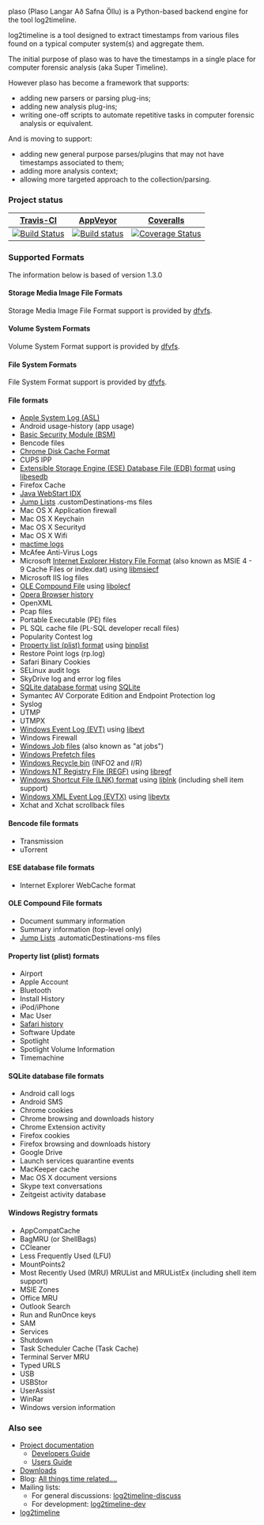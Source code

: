 plaso (Plaso Langar Að Safna Öllu) is a Python-based backend engine for the tool log2timeline. 

log2timeline is a tool designed to extract timestamps from various files found on a typical computer system(s) and aggregate them.

The initial purpose of plaso was to have the timestamps in a single place for computer forensic analysis (aka Super Timeline).

However plaso has become a framework that supports:
* adding new parsers or parsing plug-ins;
* adding new analysis plug-ins;
* writing one-off scripts to automate repetitive tasks in computer forensic analysis or equivalent.

And is moving to support:
* adding new general purpose parses/plugins that may not have timestamps associated to them;
* adding more analysis context;
* allowing more targeted approach to the collection/parsing.

### Project status
[Travis-CI](https://travis-ci.org/) | [AppVeyor](https://ci.appveyor.com) | [Coveralls](https://coveralls.io/)
--- | --- | --- 
[![Build Status](https://travis-ci.org/log2timeline/plaso.svg?branch=master)](https://travis-ci.org/log2timeline/plaso) | [![Build status](https://ci.appveyor.com/api/projects/status/g3x5ylegjjo61p4m?svg=true)](https://ci.appveyor.com/project/joachimmetz/plaso) | [![Coverage Status](https://img.shields.io/coveralls/log2timeline/plaso.svg)](https://coveralls.io/r/log2timeline/plaso?branch=master)

### Supported Formats
The information below is based of version 1.3.0

#### Storage Media Image File Formats
Storage Media Image File Format support is provided by [dfvfs](https://github.com/log2timeline/dfvfs/wiki#storage-media-types).

#### Volume System Formats
Volume System Format support is provided by [dfvfs](https://github.com/log2timeline/dfvfs/wiki#volume-systems).

#### File System Formats
File System Format support is provided by [dfvfs](https://github.com/log2timeline/dfvfs/wiki#file-systems).

#### File formats

* [Apple System Log (ASL)](http://forensicswiki.org/index.php?title=Apple_System_Log_(ASL)&action=edit&redlink=1)
* Android usage-history (app usage)
* [Basic Security Module (BSM)](http://forensicswiki.org/wiki/Basic_Security_Module_(BSM)_file_format)
* Bencode files
* [Chrome Disk Cache Format](http://forensicswiki.org/wiki/Chrome_Disk_Cache_Format)
* CUPS IPP
* [Extensible Storage Engine (ESE) Database File (EDB) format](http://forensicswiki.org/wiki/Extensible_Storage_Engine_(ESE)_Database_File_(EDB)_format) using [libesedb](https://github.com/libyal/libesedb)
* Firefox Cache
* [Java WebStart IDX](http://forensicswiki.org/wiki/Java)
* [Jump Lists](http://forensicswiki.org/wiki/Jump_Lists) .customDestinations-ms files
* Mac OS X Application firewall
* Mac OS X Keychain
* Mac OS X Securityd
* Mac OS X Wifi
* [mactime logs](http://forensicswiki.org/wiki/Mactime)
* McAfee Anti-Virus Logs
* Microsoft [Internet Explorer History File Format](http://forensicswiki.org/wiki/Internet_Explorer_History_File_Format) (also known as MSIE 4 - 9 Cache Files or index.dat) using [libmsiecf](https://github.com/libyal/libmsiecf)
* Microsoft IIS log files
* [OLE Compound File](http://forensicswiki.org/wiki/OLE_Compound_File) using [libolecf](https://github.com/libyal/libolecf)
* [Opera Browser history](http://forensicswiki.org/wiki/Opera)
* OpenXML
* Pcap files
* Portable Executable (PE) files 
* PL SQL cache file (PL-SQL developer recall files)
* Popularity Contest log
* [Property list (plist) format](http://forensicswiki.org/wiki/Property_list_(plist)) using [binplist](http://forensicswiki.org/wiki/Binplist)
* Restore Point logs (rp.log)
* Safari Binary Cookies
* SELinux audit logs
* SkyDrive log and error log files
* [SQLite database format](http://forensicswiki.org/wiki/SQLite_database_format) using [SQLite](http://forensicswiki.org/wiki/SQLite)
* Symantec AV Corporate Edition and Endpoint Protection log
* Syslog
* UTMP
* UTMPX
* [Windows Event Log (EVT)](http://forensicswiki.org/wiki/Windows_Event_Log_(EVT)) using [libevt](https://github.com/libyal/libevt)
* Windows Firewall
* [Windows Job files](http://forensicswiki.org/wiki/Windows_Job_File_Format) (also known as "at jobs")
* [Windows Prefetch files](http://forensicswiki.org/wiki/Windows_Prefetch_File_Format)
* [Windows Recycle bin](http://forensicswiki.org/wiki/Windows#Recycle_Bin) (INFO2 and $I/$R)
* [Windows NT Registry File (REGF)](http://forensicswiki.org/wiki/Windows_NT_Registry_File_(REGF)) using [libregf](https://github.com/libyal/libregf)
* [Windows Shortcut File (LNK) format](http://forensicswiki.org/wiki/LNK) using [liblnk](https://github.com/libyal/liblnk) (including shell item support)
* [Windows XML Event Log (EVTX)](http://forensicswiki.org/wiki/Windows_XML_Event_Log_(EVTX)) using [libevtx](https://github.com/libyal/libevtx)
* Xchat and Xchat scrollback files

#### Bencode file formats

* Transmission
* uTorrent

#### ESE database file formats

* Internet Explorer WebCache format

#### OLE Compound File formats

* Document summary information
* Summary information (top-level only)
* [Jump Lists](http://forensicswiki.org/wiki/Jump_Lists) .automaticDestinations-ms files

#### Property list (plist) formats

* Airport
* Apple Account
* Bluetooth
* Install History
* iPod/iPhone
* Mac User
* [Safari history](http://forensicswiki.org/wiki/Apple_Safari)
* Software Update
* Spotlight
* Spotlight Volume Information
* Timemachine

#### SQLite database file formats

* Android call logs
* Android SMS
* Chrome cookies
* Chrome browsing and downloads history
* Chrome Extension activity
* Firefox cookies
* Firefox browsing and downloads history
* Google Drive
* Launch services quarantine events
* MacKeeper cache
* Mac OS X document versions
* Skype text conversations
* Zeitgeist activity database

#### Windows Registry formats

* AppCompatCache
* BagMRU (or ShellBags)
* CCleaner
* Less Frequently Used (LFU)
* MountPoints2
* Most Recently Used (MRU) MRUList and MRUListEx (including shell item support)
* MSIE Zones
* Office MRU
* Outlook Search
* Run and RunOnce keys
* SAM
* Services
* Shutdown
* Task Scheduler Cache (Task Cache)
* Terminal Server MRU
* Typed URLS
* USB
* USBStor
* UserAssist
* WinRar
* Windows version information

### Also see

* [Project documentation](http://wiki.log2timeline.net/)
  * [Developers Guide](https://github.com/log2timeline/plaso/wiki/Developers-Guide)
  * [Users Guide](https://github.com/log2timeline/plaso/wiki/Users-Guide)
* [Downloads](https://googledrive.com/host/0B30H7z4S52FleW5vUHBnblJfcjg/)
* Blog: [All things time related....](http://blog.kiddaland.net/)
* Mailing lists:
  * For general discussions: [log2timeline-discuss](https://groups.google.com/forum/#!forum/log2timeline-discuss)
  * For development: [log2timeline-dev](https://groups.google.com/forum/#!forum/log2timeline-dev)
* [log2timeline](http://plaso.kiddaland.net/usage/log2timeline/)